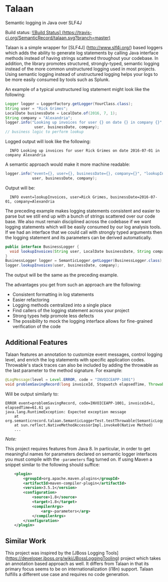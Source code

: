 # Talaan
Semantic logging in Java over SLF4J

Build status: [![Build Status] (https://travis-ci.org/SemanticRecord/talaan.svg?branch=master)](https://travis-ci.org/SemanticRecord/talaan "Travis CI Build")

Talaan is a simple wrapper for [SLF4J] (http://www.slf4j.org/) based loggers which adds the ability to
generate log statements by calling Java interface methods instead of having
strings scattered throughout your codebase. In addition, the library promotes
structured, strongly-typed, semantic logging instead of the more common
unstructured logging used in most projects. Using semantic logging instead of
unstructured logging helps your logs to be more easily consumed by tools such as
Splunk.

An example of a typical unstructured log statement might look like the following:

```java
Logger logger = LoggerFactory.getLogger(YourClass.class);
String user = "Rick Grimes";
LocalDate businessDate = LocalDate.of(2016, 7, 1);
String company = "Alexandria";
logger.info("Looking up invoices for user {} on date {} in company {}", 
             user, businessDate, company);
// business logic to perform lookup
```
Logged output will look like the following:
```console
  INFO Looking up invoices for user Rick Grimes on date 2016-07-01 in company Alexandria
```

A semantic approach would make it more machine readable: 
```java
logger.info("event={}, user={}, businessDate={}, company={}", "lookupInvoices", 
            user, businessDate, company);
```
Output will be: 
```console
  INFO event=lookupInvoices, user=Rick Grimes, businessDate=2016-07-01, company=Alexandria
```

The preceding example makes logging statements consistent and easier to parse
but we still end up with a bunch of strings scattered over our code base.  We also must remain disciplined across the codebase if we want logging statements which will be easily consumed by our log analysis tools.  If we
had an interface that we could call with strongly typed arguments then the
logging statement and its parameters can be derived automatically. 

```java
public interface BusinessLogger { 
  void lookupInvoices(String user, LocalDate businessDate, String company);
}
BusinessLogger logger = SemanticLogger.getLogger(BusinessLogger.class);
logger.lookupInvoices(user, businessDate, company);
```

The output will be the same as the preceding example.

The advantages you get from such an approach are the following:

* Consistent formatting in log statements
* Easier refactoring
* Logging methods centralized into a single place
* Find callers of the logging statement across your project
* Strong types help promote less defects
* The possibility to mock the logging interface allows for fine-grained verification of the code

## Additional Features

Talaan features an annotation to customize event messages, control logging level, and enrich the 
log statements with specific application codes.  Throwable's stack traces can also be included by 
adding the throwable as the last parameter to the method signature.  For example:

```java
@LogMessage(level = Level.ERROR, code = "INVOICEAPP-1001")
void problemSavingRecord(long invoiceId, Stopwatch elapsedTime, Throwable t);
```	

Will be output similarly to:
```console
ERROR event=problemSavingRecord, code=INVOICEAPP-1001, invoiceId=1, elapsedTime=61.61 μs
java.lang.RuntimeException: Expected exception message
	at org.semanticrecord.talaan.SemanticLoggerTest.testThrowable(SemanticLoggerTest.java:92)
	at sun.reflect.NativeMethodAccessorImpl.invoke0(Native Method)
	...
```

*Note:*

This project requires features from Java 8. In particular, in order to get
meaningful names for parameters declared on semantic logger interfaces you must
compile with the `-parameters` flag turned on. If using Maven a snippet similar
to the following should suffice:

```xml
	<plugin>
		<groupId>org.apache.maven.plugins</groupId>
		<artifactId>maven-compiler-plugin</artifactId>
		<version>3.5.1</version>
		<configuration>
			<source>1.8</source>
			<target>1.8</target>
			<compilerArgs>
				<arg>-parameters</arg>
			</compilerArgs>
		</configuration>
	</plugin>
```

## Similar Work
This project was inspired by the [JBoss Logging Tools] (https://developer.jboss.org/wiki/JBossLoggingTooling) project which takes an annotation based approach as well.  It differs from Talaan in that its primary focus seems to be on internationalization (i18n) support.  Talaan fulfills a different use case and requires no code generation.
